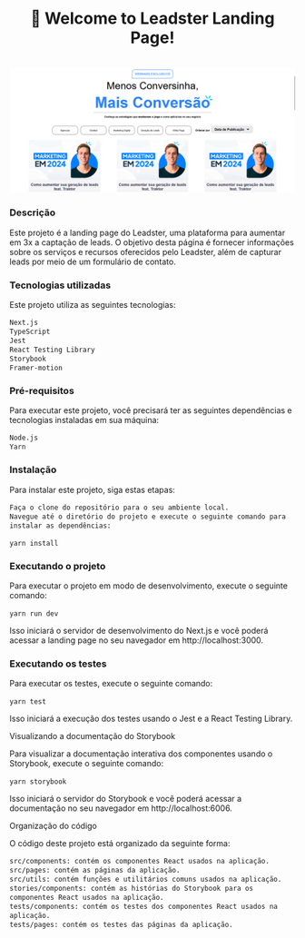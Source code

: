 <div align='center'>
  <h1 >🚀 Welcome to Leadster Landing Page!</h1>
</div>

<br />

<div align='center'>

  <img src="./src/assets/images/leadster.png" alt='project image' width='600'  />
</div>

### Descrição

Este projeto é a landing page do Leadster, uma plataforma para aumentar em 3x a captação de leads. O objetivo desta página é fornecer informações sobre os serviços e recursos oferecidos pelo Leadster, além de capturar leads por meio de um formulário de contato.

### Tecnologias utilizadas

Este projeto utiliza as seguintes tecnologias:

    Next.js
    TypeScript
    Jest
    React Testing Library
    Storybook
    Framer-motion

### Pré-requisitos

Para executar este projeto, você precisará ter as seguintes dependências e tecnologias instaladas em sua máquina:

    Node.js
    Yarn

### Instalação

Para instalar este projeto, siga estas etapas:

    Faça o clone do repositório para o seu ambiente local.
    Navegue até o diretório do projeto e execute o seguinte comando para instalar as dependências:

`yarn install`

### Executando o projeto

Para executar o projeto em modo de desenvolvimento, execute o seguinte comando:

`yarn run dev`

Isso iniciará o servidor de desenvolvimento do Next.js e você poderá acessar a landing page no seu navegador em http://localhost:3000.

### Executando os testes

Para executar os testes, execute o seguinte comando:

`yarn test`

Isso iniciará a execução dos testes usando o Jest e a React Testing Library.

Visualizando a documentação do Storybook

Para visualizar a documentação interativa dos componentes usando o Storybook, execute o seguinte comando:

`yarn storybook`

Isso iniciará o servidor do Storybook e você poderá acessar a documentação no seu navegador em http://localhost:6006.

Organização do código

O código deste projeto está organizado da seguinte forma:

    src/components: contém os componentes React usados na aplicação.
    src/pages: contém as páginas da aplicação.
    src/utils: contém funções e utilitários comuns usados na aplicação.
    stories/components: contém as histórias do Storybook para os componentes React usados na aplicação.
    tests/components: contém os testes dos componentes React usados na aplicação.
    tests/pages: contém os testes das páginas da aplicação.
